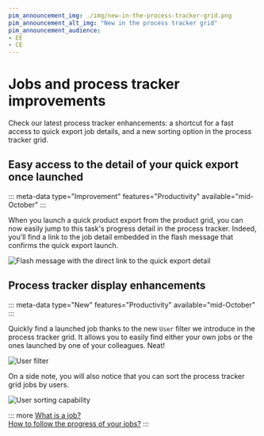 ```yaml
---
pim_announcement_img: ./img/new-in-the-process-tracker-grid.png
pim_announcement_alt_img: "New in the process tracker grid"
pim_announcement_audience:
- EE
- CE
---
```


# Jobs and process tracker improvements

Check our latest process tracker enhancements: a shortcut for a fast access to quick export job details, and a new sorting option in the process tracker grid.

## Easy access to the detail of your quick export once launched
::: meta-data type="Improvement" features="Productivity" available="mid-October"
:::

When you launch a quick product export from the product grid, you can now easily jump to this task's progress detail in the process tracker. Indeed, you'll find a link to the job detail embedded in the flash message that confirms the quick export launch.

![Flash message with the direct link to the quick export detail](../img/flash-message-with-direct-link-to-the-quick-export-detail.png)

## Process tracker display enhancements
::: meta-data type="New" features="Productivity" available="mid-October"
:::

Quickly find a launched job thanks to the new `User` filter we introduce in the process tracker grid. It allows you to easily find either your own jobs or the ones launched by one of your colleagues. Neat!

![User filter](../img/user-filter-in-the-process-tracker.png)

On a side note, you will also notice that you can sort the process tracker grid jobs by users.

![User sorting capability](../img/user-sorting-capability-in-the-process-tracker.png)

::: more
[What is a job?](../articles/monitor-jobs.html#what-is-a-job)  
[How to follow the progress of your jobs?](../articles/monitor-jobs.html)
:::
